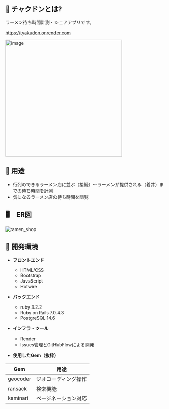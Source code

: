 ## 🍜 チャクドンとは?
ラーメン待ち時間計測・シェアアプリです。

https://tyakudon.onrender.com

<img width="366" alt="image" src="https://github.com/moriw0/tyakudon/assets/87155363/d43ec13c-2574-48c7-9604-a2b6809becf2">


## 🔧 用途
* 行列のできるラーメン店に並ぶ（接続）〜ラーメンが提供される（着丼）までの待ち時間を計測
* 気になるラーメン店の待ち時間を閲覧 

## 🖥　ER図
![ramen_shop](https://github.com/moriw0/tyakudon/assets/87155363/da140614-7349-43c6-a420-18e8aa450107)

## 📌 開発環境
* **フロントエンド**
    * HTML/CSS
    * Bootstrap
    * JavaScript
    * Hotwire

* **バックエンド**
    * ruby 3.2.2
    * Ruby on Rails 7.0.4.3
    * PostgreSQL 14.6

* **インフラ・ツール**
    * Render
    * Issues管理とGitHubFlowによる開発

* **使用したGem（抜粋）**

| Gem              | 用途 |
----|---- 
|geocoder          |ジオコーディング操作 |
|ransack           |検索機能 |
|kaminari          |ページネーション対応 |

